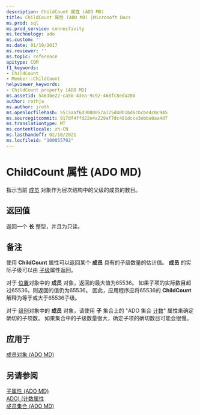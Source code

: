 ```yaml
---
description: ChildCount 属性 (ADO MD)
title: ChildCount 属性 (ADO MD) |Microsoft Docs
ms.prod: sql
ms.prod_service: connectivity
ms.technology: ado
ms.custom: ''
ms.date: 01/19/2017
ms.reviewer: ''
ms.topic: reference
apitype: COM
f1_keywords:
- ChildCount
- Member::ChildCount
helpviewer_keywords:
- ChildCount property [ADO MD]
ms.assetid: 5463be22-ca50-43ea-9c92-468fc8eda280
author: rothja
ms.author: jroth
ms.openlocfilehash: 5515aaf6d3080057a725d40b1bd6cbcbe4c0c945
ms.sourcegitcommit: 917df4ffd22e4a229af7dc481dcce3ebba0aa4d7
ms.translationtype: MT
ms.contentlocale: zh-CN
ms.lasthandoff: 02/10/2021
ms.locfileid: "100055702"
---
```

# <a name="childcount-property-ado-md"></a>ChildCount 属性 (ADO MD)
指示当前 [成员](./member-object-ado-md.md) 对象作为层次结构中的父级的成员的数目。  
  
## <a name="return-values"></a>返回值  
 返回一个 **长** 整型，并且为只读。  
  
## <a name="remarks"></a>备注  
 使用 **ChildCount** 属性可以返回某个 **成员** 具有的子级数量的估计值。 **成员** 的实际子级可以由 [子级](./children-property-ado-md.md)属性返回。  
  
 对于 [位置](./position-object-ado-md.md)对象中的 **成员** 对象，返回的最大值为65536。 如果子项的实际数目超过65536，则返回的值仍为65536。 因此，应用程序应将65536的 **ChildCount** 解释为等于或大于65536子级。  
  
 对于 [级别](./level-object-ado-md.md)对象中的 **成员** 对象，请使用 **子** 集合上的 "ADO 集合 [计数](../ado-api/count-property-ado.md)" 属性来确定确切的子项数。 如果集合中的子级数量很大，确定子项的确切数目可能会很慢。  
  
## <a name="applies-to"></a>应用于  
 [成员对象 (ADO MD)](./member-object-ado-md.md)  
  
## <a name="see-also"></a>另请参阅  
 [子属性 (ADO MD) ](./children-property-ado-md.md)   
 [ADO)  (计数属性 ](../ado-api/count-property-ado.md)   
 [成员集合 (ADO MD)](./members-collection-ado-md.md)